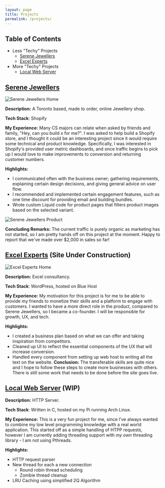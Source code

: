 ```yaml
---
layout: page
title: Projects
permalink: /projects/
---
```

## Table of Contents
- Less "Techy" Projects
	- [Serene Jewellers](#serene-jewellers)
	- [Excel Experts](#excel-experts)
- More "Techy" Projects
	- [Local Web Server](#local-web-server)

## [Serene Jewellers](https://serenejewellers.com/)

![Serene Jewellers Home](/assets/images/sj_home.png)

**Description:** A Toronto based, made to order, online Jewellery shop.

**Tech Stack**: Shopify

**My Experience:** Many CS majors can relate when asked by friends and family, "Hey, can you build *x* for me?". I was asked to help build a Shopify store, and I thought it could be an interesting project since it would require some technical and product knowledge. Specifically, I was interested in Shopify's provided user metric dashboards, and once traffic begins to pick up I would love to make improvements to conversion and returning customer numbers.

**Highlights:**
- I communicated often with the business owner; gathering requirements, explaining certain design decisions, and giving general advice on user flow. 
- I recommended and implemented certain engagement features, such as one time discount for providing email and building bundles.
- Wrote custom Liquid code for product pages that filters product images based on the selected variant.

![Serene Jewellers Product](/assets/images/sj_product.png)

**Concluding Remarks:** The current traffic is purely organic as marketing has not started, so I am pretty hands off on this project at the moment. Happy to report that we've made over $2,000 in sales so far!
## [Excel Experts]() (Site Under Construction)

![Excel Experts Home](/assets/images/ee_home.png)

**Description:** Excel consultancy.

**Tech Stack**: WordPress, hosted on Blue Host

**My Experience:** My motivation for this project is for me to be able to provide my friends to monetize their skills and a platform to engage with customers. I wanted to have a more direct role in the product, compared to Serene Jewellers, so I became a co-founder. I will be responsible for growth, UX, and tech.

**Highlights:**
- I created a business plan based on what we can offer and taking inspiration from competitors.
- Cleaned up UI to reflect the essential components of the UX that will increase conversion.
- Handled every component from setting up web host to writing all the text on the website.
**Conclusion:** The transferable skills are quite nice and I hope to follow these steps to create more businesses with others. There is still some work that needs to be done before the site goes live.

## [Local Web Server]() (WIP)

**Description:** HTTP Server.

**Tech Stack**: Written in C, hosted on my Pi running Arch Linux.

**My Experience:** This is a very fun project for me, since I've always wanted to combine my low level programming knowledge with a real world application. This started off as a simple handling of HTPP requests, however I am currently adding threading support with *my own* threading library - I am not using Pthreads.

**Highlights:**
- HTTP request parser
- New thread for each a new connection
	- Round robin thread scheduling
	- Zombie thread cleanup
- LRU Caching using simplified 2Q Algorithm